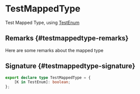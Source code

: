 # TestMappedType

Test Mapped Type, using [TestEnum](docs/simple-suite-test/testenum-enum)

## Remarks {#testmappedtype-remarks}

Here are some remarks about the mapped type

## Signature {#testmappedtype-signature}

```typescript
export declare type TestMappedType = {
    [K in TestEnum]: boolean;
};
```